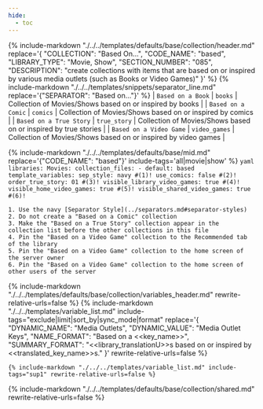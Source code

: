 ```yaml
---
hide:
  - toc
---
```

{%
    include-markdown "./../../templates/defaults/base/collection/header.md"
    replace='{
        "COLLECTION": "Based On...", 
        "CODE_NAME": "based",
        "LIBRARY_TYPE": "Movie, Show", 
        "SECTION_NUMBER": "085", 
        "DESCRIPTION": "create collections with items that are based on or inspired by various media outlets (such as Books or Video Games)"
    }'
%}
{% include-markdown "./../../templates/snippets/separator_line.md" replace='{"SEPARATOR": "Based on..."}' %}
| `Based on a Book`       | `books`       | Collection of Movies/Shows based on or inspired by books        |
| `Based on a Comic`      | `comics`      | Collection of Movies/Shows based on or inspired by comics       |
| `Based on a True Story` | `true_story`  | Collection of Movies/Shows based on or inspired by true stories |
| `Based on a Video Game` | `video_games` | Collection of Movies/Shows based on or inspired by video games  |

{% include-markdown "./../../templates/defaults/base/mid.md" replace='{"CODE_NAME": "based"}' include-tags='all|movie|show' %}
    ```yaml
    libraries:
      Movies:
        collection_files:
          - default: based
            template_variables:
              sep_style: navy #(1)!
              use_comics: false #(2)!
              order_true_story: 01 #(3)!
              visible_library_video_games: true #(4)!
              visible_home_video_games: true #(5)!
              visible_shared_video_games: true #(6)!
    ```

    1. Use the navy [Separator Style](../separators.md#separator-styles)
    2. Do not create a "Based on a Comic" collection
    3. Make the "Based on a True Story" collection appear in the collection list before the other collections in this file
    4. Pin the "Based on a Video Game" collection to the Recommended tab of the library
    5. Pin the "Based on a Video Game" collection to the home screen of the server owner
    6. Pin the "Based on a Video Game" collection to the home screen of other users of the server

{% include-markdown "./../../templates/defaults/base/collection/variables_header.md" rewrite-relative-urls=false %}
    {%
        include-markdown "./../../templates/variable_list.md"
        include-tags="exclude|limit|sort_by|sync_mode|format"
        replace='{
            "DYNAMIC_NAME": "Media Outlets", 
            "DYNAMIC_VALUE": "Media Outlet Keys",
            "NAME_FORMAT": "Based on a <<key_name>>",
            "SUMMARY_FORMAT": "<<library_translationU>>s based on or inspired by <<translated_key_name>>s."
        }'
        rewrite-relative-urls=false
    %}

    {% include-markdown "./../../templates/variable_list.md" include-tags="sup1" rewrite-relative-urls=false %}

{% include-markdown "./../../templates/defaults/base/collection/shared.md" rewrite-relative-urls=false %}
